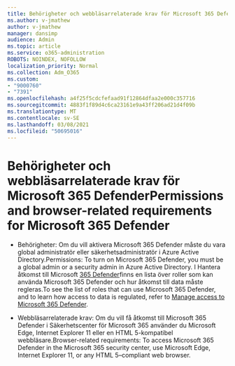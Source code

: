 ```yaml
---
title: Behörigheter och webbläsarrelaterade krav för Microsoft 365 Defender
ms.author: v-jmathew
author: v-jmathew
manager: dansimp
audience: Admin
ms.topic: article
ms.service: o365-administration
ROBOTS: NOINDEX, NOFOLLOW
localization_priority: Normal
ms.collection: Adm_O365
ms.custom:
- "9000760"
- "7391"
ms.openlocfilehash: a4f25f5cdcfefaad91f12864dfaa2e000c357716
ms.sourcegitcommit: 4883f1f89d4c6ca23161e9a43ff206ad21d4f09b
ms.translationtype: MT
ms.contentlocale: sv-SE
ms.lasthandoff: 03/08/2021
ms.locfileid: "50695016"
---
```

# <a name="permissions-and-browser-related-requirements-for-microsoft-365-defender"></a><span data-ttu-id="5cef5-102">Behörigheter och webbläsarrelaterade krav för Microsoft 365 Defender</span><span class="sxs-lookup"><span data-stu-id="5cef5-102">Permissions and browser-related requirements for Microsoft 365 Defender</span></span>

- <span data-ttu-id="5cef5-103">Behörigheter: Om du vill aktivera Microsoft 365 Defender måste du vara global administratör eller säkerhetsadministratör i Azure Active Directory.</span><span class="sxs-lookup"><span data-stu-id="5cef5-103">Permissions: To turn on Microsoft 365 Defender, you must be a global admin or a security admin in Azure Active Directory.</span></span> <span data-ttu-id="5cef5-104">I Hantera åtkomst till Microsoft [365 Defender](https://go.microsoft.com/fwlink/?linkid=2143626)finns en lista över roller som kan använda Microsoft 365 Defender och hur åtkomst till data måste regleras.</span><span class="sxs-lookup"><span data-stu-id="5cef5-104">To see the list of roles that can use Microsoft 365 Defender, and to learn how access to data is regulated, refer to [Manage access to Microsoft 365 Defender](https://go.microsoft.com/fwlink/?linkid=2143626).</span></span>

- <span data-ttu-id="5cef5-105">Webbläsarrelaterade krav: Om du vill få åtkomst till Microsoft 365 Defender i Säkerhetscenter för Microsoft 365 använder du Microsoft Edge, Internet Explorer 11 eller en HTML 5-kompatibel webbläsare.</span><span class="sxs-lookup"><span data-stu-id="5cef5-105">Browser-related requirements: To access Microsoft 365 Defender in the Microsoft 365 security center, use Microsoft Edge, Internet Explorer 11, or any HTML 5–compliant web browser.</span></span>

